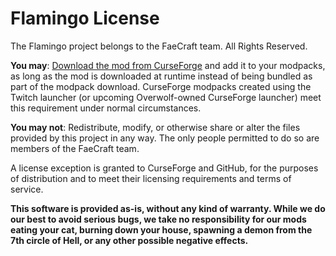 # Flamingo License

The Flamingo project belongs to the FaeCraft team. All Rights Reserved.

**You may**: [Download the mod from CurseForge](https://www.curseforge.com/minecraft/mc-mods/flamingo-oh-oh-oh) and add
it to your modpacks, as long as the mod is downloaded at runtime instead of being bundled as part of the
modpack download. CurseForge modpacks created using the Twitch launcher (or upcoming Overwolf-owned CurseForge
launcher) meet this requirement under normal circumstances.

**You may not**: Redistribute, modify, or otherwise share or alter the files provided by this project in any way.
The only people permitted to do so are members of the FaeCraft team.

A license exception is granted to CurseForge and GitHub, for the purposes of distribution and to meet their licensing 
requirements and terms of service.

**This software is provided as-is, without any kind of warranty. While we do our best to avoid serious bugs,
we take no responsibility for our mods eating your cat, burning down your house, spawning a demon from the 7th circle
of Hell, or any other possible negative effects.**
